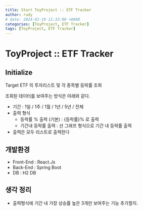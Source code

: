 ```yaml
---
title: Start ToyProject :: ETF Tracker
author: rudy
# date: 2024-01-19 11:33:00 +0800
categories: [ToyProject, ETF Tracker]
tags: [ToyProject, ETF Tracker]
---
```


# ToyProject :: ETF Tracker 
## Initialize

Target ETF 의 투자리스트 및 각 종목별 등락률 조회

조회된 데이터를 보여주는 방식은 아래와 같다.

* 기간 : 1일 / 1주 / 1월 / 1년 / 5년 / 전체
* 출력 형식  
  * 등락률 % 출력 (기본) : {등락률}% 로 출력
  * 기간내 등락률 출력 : 선 그래프 형식으로 기간 내 등락률 출력
* 출력은 모두 리스트로 출력한다


## 개발환경
* Front-End : React.Js
* Back-End : Spring Boot
* DB : H2 DB

## 생각 정리
* 출력형식에 기간 내 가장 상승률 높은 3개만 보여주는 기능 추가할지. 